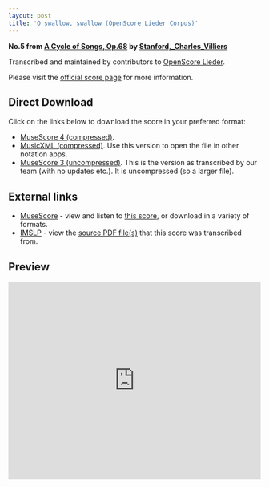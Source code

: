 ```yaml
---
layout: post
title: 'O swallow, swallow (OpenScore Lieder Corpus)'
---
```


__No.5 from [A Cycle of Songs, Op.68](https://fourscoreandmore.org/openscore/lieder/Stanford%2C_Charles_Villiers/A_Cycle_of_Songs%2C_Op.68/) by [Stanford,_Charles_Villiers](https://fourscoreandmore.org/openscore/lieder/Stanford%2C_Charles_Villiers)__

Transcribed and maintained by contributors to [OpenScore Lieder].

Please visit the [official score page] for more information.

[official score page]: https://musescore.com/openscore-lieder-corpus/scores/6789668
[OpenScore Lieder]: https://musescore.com/openscore-lieder-corpus

## Direct Download

Click on the links below to download the score in your preferred format:
- [MuseScore 4 (compressed)](https://fourscoreandmore.org/openscore/lieder/Stanford%2C_Charles_Villiers/A_Cycle_of_Songs%2C_Op.68/5_O_swallow%2C_swallow.mscz).
- [MusicXML (compressed)](https://fourscoreandmore.org/openscore/lieder/Stanford%2C_Charles_Villiers/A_Cycle_of_Songs%2C_Op.68/5_O_swallow%2C_swallow.mxl). Use this version to open the file in other notation apps.
- [MuseScore 3 (uncompressed)](https://raw.githubusercontent.com/OpenScore/Lieder/refs/heads/main/scores/Stanford%2C_Charles_Villiers/A_Cycle_of_Songs%2C_Op.68/5_O_swallow%2C_swallow/lc6789668.mscx). This is the version as transcribed by our team (with no updates etc.). It is uncompressed (so a larger file).

## External links

- [MuseScore] - view and listen to [this score][MuseScore], or download in a variety of formats.
- [IMSLP] - view the [source PDF file(s)][IMSLP] that this score was transcribed from.

[MuseScore]: https://musescore.com/score/6789668
[IMSLP]: https://imslp.org/wiki/Special:ReverseLookup/225685

## Preview

<iframe width="100%" height="394" src="https://musescore.com/openscore-lieder-corpus/scores/6789668/embed" frameborder="0" allowfullscreen allow="autoplay; fullscreen"></iframe>
